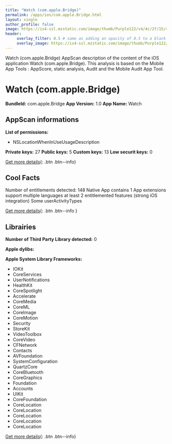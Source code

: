 ```yaml
---
title: "Watch (com.apple.Bridge)"
permalink: /apps/ios/com.apple.Bridge.html
layout: single
author_profile: false
image: https://is4-ssl.mzstatic.com/image/thumb/Purple122/v4/4c/2f/15/4c2f15f5-3913-b073-2215-34f030e458f2/AppIcon-0-0-1x_U007emarketing-0-0-0-6-0-0-sRGB-0-0-0-GLES2_U002c0-512MB-85-220-0-0.png/512x512bb.jpg
header: 
     overlay_filter: 0.5 # same as adding an opacity of 0.5 to a black background
     overlay_image: https://is4-ssl.mzstatic.com/image/thumb/Purple122/v4/4c/2f/15/4c2f15f5-3913-b073-2215-34f030e458f2/AppIcon-0-0-1x_U007emarketing-0-0-0-6-0-0-sRGB-0-0-0-GLES2_U002c0-512MB-85-220-0-0.png/512x512bb.jpg
---
```

Watch (com.apple.Bridge) AppScan description of the content of the iOS application Watch (com.apple.Bridge). This analysis is based on the Mobile App Tools : AppScore, static analysis, Audit and the Mobile Audit App Tool.

# Watch (com.apple.Bridge)

**BundleId:** com.apple.Bridge
**App Version:** 1.0
**App Name:** Watch


## AppScan informations 

**List of permissions:** 
- NSLocationWhenInUseUsageDescription
  
  
**Private keys:** 27
**Public keys:** 5
**Custom keys:** 13
**Low securit keys:** 0
  
[Get more details](/pricing.html){: .btn .btn--info}

## Cool Facts

Number of entitlements detected: 148
Native App
contains 1 App extensions
support multiple languages
at least 2 entitlemented features (strong iOS integration)
Some userActivityTypes
  
[Get more details](/pricing.html){: .btn .btn--info }

## Librairies 
**Number of Third Party Library detected:** 0


**Apple dylibs:**


**Apple System Library Frameworks:**
- IOKit
- CoreServices
- UserNotifications
- HealthKit
- CoreSpotlight
- Accelerate
- CoreMedia
- CoreML
- CoreImage
- CoreMotion
- Security
- StoreKit
- VideoToolbox
- CoreVideo
- CFNetwork
- Contacts
- AVFoundation
- SystemConfiguration
- QuartzCore
- CoreBluetooth
- CoreGraphics
- Foundation
- Accounts
- UIKit
- CoreFoundation
- CoreLocation
- CoreLocation
- CoreLocation
- CoreLocation
- CoreLocation


  
[Get more details](/pricing.html){: .btn .btn--info}

